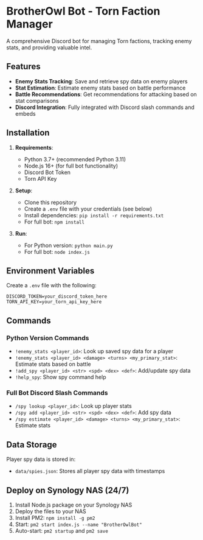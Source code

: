 # BrotherOwl Bot - Torn Faction Manager

A comprehensive Discord bot for managing Torn factions, tracking enemy stats, and providing valuable intel.

## Features

- **Enemy Stats Tracking**: Save and retrieve spy data on enemy players
- **Stat Estimation**: Estimate enemy stats based on battle performance
- **Battle Recommendations**: Get recommendations for attacking based on stat comparisons
- **Discord Integration**: Fully integrated with Discord slash commands and embeds

## Installation

1. **Requirements**:
   - Python 3.7+ (recommended Python 3.11)
   - Node.js 16+ (for full bot functionality)
   - Discord Bot Token
   - Torn API Key

2. **Setup**:
   - Clone this repository
   - Create a `.env` file with your credentials (see below)
   - Install dependencies: `pip install -r requirements.txt`
   - For full bot: `npm install`

3. **Run**:
   - For Python version: `python main.py`
   - For full bot: `node index.js`

## Environment Variables

Create a `.env` file with the following:

```
DISCORD_TOKEN=your_discord_token_here
TORN_API_KEY=your_torn_api_key_here
```

## Commands

### Python Version Commands

- `!enemy_stats <player_id>`: Look up saved spy data for a player
- `!enemy_stats <player_id> <damage> <turns> <my_primary_stat>`: Estimate stats based on battle
- `!add_spy <player_id> <str> <spd> <dex> <def>`: Add/update spy data
- `!help_spy`: Show spy command help

### Full Bot Discord Slash Commands

- `/spy lookup <player_id>`: Look up player stats
- `/spy add <player_id> <str> <spd> <dex> <def>`: Add spy data
- `/spy estimate <player_id> <damage> <turns> <my_primary_stat>`: Estimate stats

## Data Storage

Player spy data is stored in:
- `data/spies.json`: Stores all player spy data with timestamps

## Deploy on Synology NAS (24/7)

1. Install Node.js package on your Synology NAS
2. Deploy the files to your NAS
3. Install PM2: `npm install -g pm2`
4. Start: `pm2 start index.js --name "BrotherOwlBot"`
5. Auto-start: `pm2 startup` and `pm2 save`